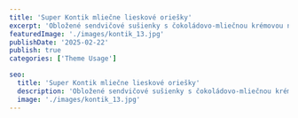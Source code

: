 ```yaml
---
title: 'Super Kontik mliečne lieskové oriešky'
excerpt: 'Obložené sendvičové sušienky s čokoládovo-mliečnou krémovou náplňou a prídavkom drvených pražených arašidov a lieskových orieškov'
featuredImage: './images/kontik_13.jpg'
publishDate: '2025-02-22'
publish: true
categories: ['Theme Usage']

seo:
  title: 'Super Kontik mliečne lieskové oriešky'
  description: 'Obložené sendvičové sušienky s čokoládovo-mliečnou krémovou náplňou a prídavkom drvených pražených arašidov a lieskových orieškov'
  image: './images/kontik_13.jpg'
---
```


